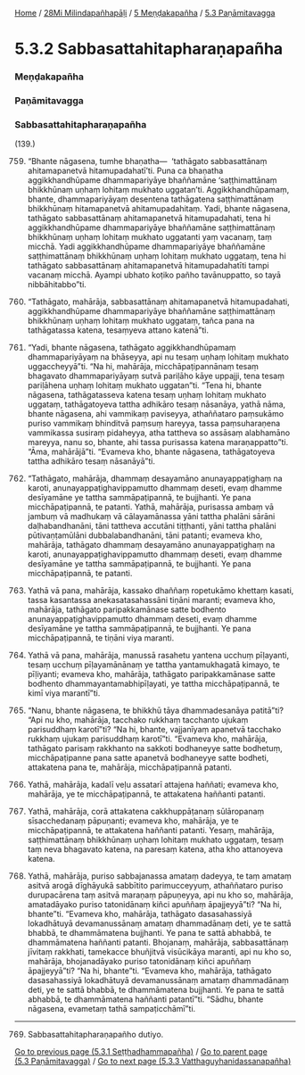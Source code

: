 
[Home](/) / [28Mi Milindapañhapāḷi](/tipitaka/28Mi.md) / [5 Meṇḍakapañha](/tipitaka/28Mi/5.md) / [5.3 Paṇāmitavagga](/tipitaka/28Mi/5/5.3.md)

# 5.3.2 Sabbasattahitapharaṇapañha

### Meṇḍakapañha

### Paṇāmitavagga

### Sabbasattahitapharaṇapañha

(139.)

759. “Bhante nāgasena, tumhe bhaṇatha—  ‘tathāgato sabbasattānaṃ ahitamapanetvā hitamupadahatī’ti. Puna ca bhaṇatha aggikkhandhūpame dhammapariyāye bhaññamāne ‘saṭṭhimattānaṃ bhikkhūnaṃ uṇhaṃ lohitaṃ mukhato uggatan’ti. Aggikkhandhūpamaṃ, bhante, dhammapariyāyaṃ desentena tathāgatena saṭṭhimattānaṃ bhikkhūnaṃ hitamapanetvā ahitamupadahitaṃ. Yadi, bhante nāgasena, tathāgato sabbasattānaṃ ahitamapanetvā hitamupadahati, tena hi aggikkhandhūpame dhammapariyāye bhaññamāne saṭṭhimattānaṃ bhikkhūnaṃ uṇhaṃ lohitaṃ mukhato uggatanti yaṃ vacanaṃ, taṃ micchā. Yadi aggikkhandhūpame dhammapariyāye bhaññamāne saṭṭhimattānaṃ bhikkhūnaṃ uṇhaṃ lohitaṃ mukhato uggataṃ, tena hi tathāgato sabbasattānaṃ ahitamapanetvā hitamupadahatīti tampi vacanaṃ micchā. Ayampi ubhato koṭiko pañho tavānuppatto, so tayā nibbāhitabbo”ti.

760. “Tathāgato, mahārāja, sabbasattānaṃ ahitamapanetvā hitamupadahati, aggikkhandhūpame dhammapariyāye bhaññamāne saṭṭhimattānaṃ bhikkhūnaṃ uṇhaṃ lohitaṃ mukhato uggataṃ, tañca pana na tathāgatassa katena, tesaṃyeva attano katenā”ti.

761. “Yadi, bhante nāgasena, tathāgato aggikkhandhūpamaṃ dhammapariyāyaṃ na bhāseyya, api nu tesaṃ uṇhaṃ lohitaṃ mukhato uggaccheyyā”ti. “Na hi, mahārāja, micchāpaṭipannānaṃ tesaṃ bhagavato dhammapariyāyaṃ sutvā pariḷāho kāye uppajji, tena tesaṃ pariḷāhena uṇhaṃ lohitaṃ mukhato uggatan”ti. “Tena hi, bhante nāgasena, tathāgatasseva katena tesaṃ uṇhaṃ lohitaṃ mukhato uggataṃ, tathāgatoyeva tattha adhikāro tesaṃ nāsanāya, yathā nāma, bhante nāgasena, ahi vammikaṃ paviseyya, athaññataro paṃsukāmo puriso vammikaṃ bhinditvā paṃsuṃ hareyya, tassa paṃsuharaṇena vammikassa susiraṃ pidaheyya, atha tattheva so assāsaṃ alabhamāno mareyya, nanu so, bhante, ahi tassa purisassa katena maraṇappatto”ti. “Āma, mahārājā”ti. “Evameva kho, bhante nāgasena, tathāgatoyeva tattha adhikāro tesaṃ nāsanāyā”ti.

762. “Tathāgato, mahārāja, dhammaṃ desayamāno anunayappaṭighaṃ na karoti, anunayappaṭighavippamutto dhammaṃ deseti, evaṃ dhamme desīyamāne ye tattha sammāpaṭipannā, te bujjhanti. Ye pana micchāpaṭipannā, te patanti. Yathā, mahārāja, purisassa ambaṃ vā jambuṃ vā madhukaṃ vā cālayamānassa yāni tattha phalāni sārāni daḷhabandhanāni, tāni tattheva accutāni tiṭṭhanti, yāni tattha phalāni pūtivaṇṭamūlāni dubbalabandhanāni, tāni patanti; evameva kho, mahārāja, tathāgato dhammaṃ desayamāno anunayappaṭighaṃ na karoti, anunayappaṭighavippamutto dhammaṃ deseti, evaṃ dhamme desīyamāne ye tattha sammāpaṭipannā, te bujjhanti. Ye pana micchāpaṭipannā, te patanti.

763. Yathā vā pana, mahārāja, kassako dhaññaṃ ropetukāmo khettaṃ kasati, tassa kasantassa anekasatasahassāni tiṇāni maranti; evameva kho, mahārāja, tathāgato paripakkamānase satte bodhento anunayappaṭighavippamutto dhammaṃ deseti, evaṃ dhamme desīyamāne ye tattha sammāpaṭipannā, te bujjhanti. Ye pana micchāpaṭipannā, te tiṇāni viya maranti.

764. Yathā vā pana, mahārāja, manussā rasahetu yantena ucchuṃ pīḷayanti, tesaṃ ucchuṃ pīḷayamānānaṃ ye tattha yantamukhagatā kimayo, te pīḷiyanti; evameva kho, mahārāja, tathāgato paripakkamānase satte bodhento dhammayantamabhipīḷayati, ye tattha micchāpaṭipannā, te kimī viya marantī”ti.

765. “Nanu, bhante nāgasena, te bhikkhū tāya dhammadesanāya patitā”ti? “Api nu kho, mahārāja, tacchako rukkhaṃ tacchanto ujukaṃ parisuddhaṃ karotī”ti? “Na hi, bhante, vajjanīyaṃ apanetvā tacchako rukkhaṃ ujukaṃ parisuddhaṃ karotī”ti. “Evameva kho, mahārāja, tathāgato parisaṃ rakkhanto na sakkoti bodhaneyye satte bodhetuṃ, micchāpaṭipanne pana satte apanetvā bodhaneyye satte bodheti, attakatena pana te, mahārāja, micchāpaṭipannā patanti.

766. Yathā, mahārāja, kadalī veḷu assatarī attajena haññati; evameva kho, mahārāja, ye te micchāpaṭipannā, te attakatena haññanti patanti.

767. Yathā, mahārāja, corā attakatena cakkhuppāṭanaṃ sūlāropanaṃ sīsacchedanaṃ pāpuṇanti; evameva kho, mahārāja, ye te micchāpaṭipannā, te attakatena haññanti patanti. Yesaṃ, mahārāja, saṭṭhimattānaṃ bhikkhūnaṃ uṇhaṃ lohitaṃ mukhato uggataṃ, tesaṃ taṃ neva bhagavato katena, na paresaṃ katena, atha kho attanoyeva katena.

768. Yathā, mahārāja, puriso sabbajanassa amataṃ dadeyya, te taṃ amataṃ asitvā arogā dīghāyukā sabbītito parimucceyyuṃ, athaññataro puriso durupacārena taṃ asitvā maraṇaṃ pāpuṇeyya, api nu kho so, mahārāja, amatadāyako puriso tatonidānaṃ kiñci apuññaṃ āpajjeyyā”ti? “Na hi, bhante”ti. “Evameva kho, mahārāja, tathāgato dasasahassiyā lokadhātuyā devamanussānaṃ amataṃ dhammadānaṃ deti, ye te sattā bhabbā, te dhammāmatena bujjhanti. Ye pana te sattā abhabbā, te dhammāmatena haññanti patanti. Bhojanaṃ, mahārāja, sabbasattānaṃ jīvitaṃ rakkhati, tamekacce bhuñjitvā visūcikāya maranti, api nu kho so, mahārāja, bhojanadāyako puriso tatonidānaṃ kiñci apuññaṃ āpajjeyyā”ti? “Na hi, bhante”ti. “Evameva kho, mahārāja, tathāgato dasasahassiyā lokadhātuyā devamanussānaṃ amataṃ dhammadānaṃ deti, ye te sattā bhabbā, te dhammāmatena bujjhanti. Ye pana te sattā abhabbā, te dhammāmatena haññanti patantī”ti. “Sādhu, bhante nāgasena, evametaṃ tathā sampaṭicchāmī”ti.

---

769. Sabbasattahitapharaṇapañho dutiyo.



[Go to previous page (5.3.1 Seṭṭhadhammapañha)](/tipitaka/28Mi/5/5.3/5.3.1.md) / [Go to parent page (5.3 Paṇāmitavagga)](/tipitaka/28Mi/5/5.3.md) / [Go to next page (5.3.3 Vatthaguyhanidassanapañha)](/tipitaka/28Mi/5/5.3/5.3.3.md)


